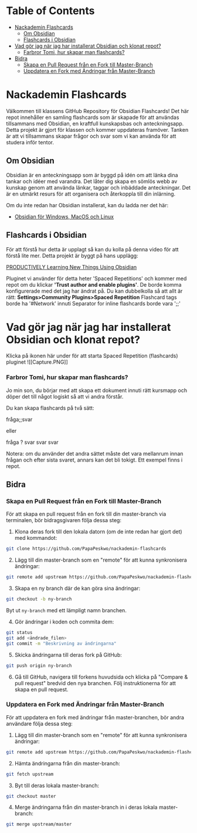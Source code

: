 <!-- TOC start  -->
# Table of Contents
- [Nackademin Flashcards](#nackademin%20flashcards)
	- [Om Obsidian](#om%20obsidian)
	- [Flashcards i Obsidian](#flashcards%20i%20obsidian)
- [Vad gör jag när jag har installerat Obsidian och klonat repot?](#vad%20gör%20jag%20när%20jag%20har%20installerat%20obsidian%20och%20klonat%20repot)
	- [Farbror Tomi, hur skapar man flashcards?](#farbror%20tomi%20hur%20skapar%20man%20flashcards)
- [Bidra](#bidra)
	- [Skapa en Pull Request från en Fork till Master-Branch](#skapa%20en%20pull%20request%20från%20en%20fork%20till%20master-branch)
	- [Uppdatera en Fork med Ändringar från Master-Branch](#uppdatera%20en%20fork%20med%20ändringar%20från%20master-branch)

<!-- TOC end -->

# Nackademin Flashcards
Välkommen till klassens GitHub Repository för Obsidian Flashcards! Det här repot innehåller en samling flashcards som är skapade för att användas tillsammans med Obsidian, en kraftfull kunskapsbas och anteckningsapp. Detta projekt är gjort för klassen och kommer uppdateras framöver. Tanken är att vi tillsammans skapar frågor och svar som vi kan använda för att studera inför tentor.

## Om Obsidian

Obsidian är en anteckningsapp som är byggd på idén om att länka dina tankar och idéer med varandra. Det låter dig skapa en sömlös webb av kunskap genom att använda länkar, taggar och inbäddade anteckningar. Det är en utmärkt resurs för att organisera och återkoppla till din inlärning.

Om du inte redan har Obsidian installerat, kan du ladda ner det här:

-   [Obsidian för Windows, MacOS och Linux](https://obsidian.md/download)

## Flashcards i Obsidian
För att förstå hur detta är upplagt så kan du kolla på denna video för att förstå lite mer. Detta projekt är byggt på hans upplägg:

[PRODUCTIVELY Learning New Things Using Obsidian](https://www.youtube.com/watch?v=DwSNZEW6jCU)

Pluginet vi använder för detta heter 'Spaced Repetitions' och kommer med repot om du klickar **'Trust author and enable plugins'**. De borde komma konfigurerade med det jag har ändrat på. Du kan dubbelkolla så att allt är rätt:
**Settings>Community Plugins>Spaced Repetition**
Flashcard tags borde ha '#Network' innuti
Separator for inline flashcards borde vara ';;'

# Vad gör jag när jag har installerat Obsidian och klonat repot?

Klicka på ikonen här under för att starta Spaced Repetition (flashcards) pluginet
![[Capture.PNG]]
### Farbror Tomi, hur skapar man flashcards?
Jo min son, du börjar med att skapa ett dokument innuti rätt kursmapp och döper det till något logiskt så att vi andra förstår.

Du kan skapa flashcards på två sätt:

fråga;;svar

eller

fråga
?
svar
svar
svar

Notera: om du använder det andra sättet måste det vara mellanrum innan frågan och efter sista svaret, annars kan det bli tokigt. Ett exempel finns i repot.

## Bidra
### Skapa en Pull Request från en Fork till Master-Branch

För att skapa en pull request från en fork till din master-branch via terminalen, bör bidragsgivaren följa dessa steg:

1.  Klona deras fork till den lokala datorn (om de inte redan har gjort det) med kommandot:
```bash
git clone https://github.com/PapaPeskwo/nackademin-flashcards
```

2.  Lägg till din master-branch som en "remote" för att kunna synkronisera ändringar:
```bash
git remote add upstream https://github.com/PapaPeskwo/nackademin-flashcards
```

3.  Skapa en ny branch där de kan göra sina ändringar:
```bash
git checkout -b ny-branch
```

Byt ut `ny-branch` med ett lämpligt namn branchen.

4.  Gör ändringar i koden och commita dem:
```bash
git status
git add <ändrade_filen>
git commit -m "Beskrivning av ändringarna"
```

5.  Skicka ändringarna till deras fork på GitHub:
```bash
git push origin ny-branch
```

6.  Gå till GitHub, navigera till forkens huvudsida och klicka på "Compare & pull request" bredvid den nya branchen. Följ instruktionerna för att skapa en pull request.

### Uppdatera en Fork med Ändringar från Master-Branch

För att uppdatera en fork med ändringar från master-branchen, bör andra användare följa dessa steg:

1.  Lägg till din master-branch som en "remote" för att kunna synkronisera ändringar:
```bash
git remote add upstream https://github.com/PapaPeskwo/nackademin-flashcards
```

2.  Hämta ändringarna från din master-branch:
```bash
git fetch upstream
```

3.  Byt till deras lokala master-branch:
```bash
git checkout master
```

4.  Merge ändringarna från din master-branch in i deras lokala master-branch:
```bash
git merge upstream/master
```

